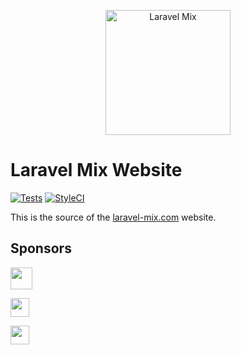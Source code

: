 <p align="center">
  <a href="https://laravel-mix.com/docs">
      <img src="https://laravel-mix.com/svg/laravel-mix-logo.svg" alt="Laravel Mix" width="200">
  </a>
</p>

# Laravel Mix Website

[![Tests][ico-tests]][link-tests]
[![StyleCI][ico-style-ci]][link-style-ci]

This is the source of the [laravel-mix.com][link-website] website.

## Sponsors

<p>
  <a href="https://m.do.co/c/7a24c68b1e6d">
    <img src="https://opensource.nyc3.cdn.digitaloceanspaces.com/attribution/assets/SVG/DO_Logo_horizontal_blue.svg" height="35px">
  </a>
</p>

<p>
   <a href="https://ohdear.app">
    <img src="https://laravel-mix.com/svg/oh-dear-logo.svg" height="30px">
  </a>
</p>

<p>
  <a href="https://usefathom.com/ref/FI15PB">
    <img src="https://laravel-mix.com/svg/fathom-analytics-logo.svg" height="30px">
  </a>
</p>



[link-website]: https://laravel-mix.com
[ico-tests]: https://github.com/mvdnbrk/laravel-mix.com/workflows/tests/badge.svg?branch=master
[link-tests]: https://github.com/mvdnbrk/laravel-mix.com/actions?query=workflow%3Atests
[ico-style-ci]: https://styleci.io/repos/142707290/shield?branch=master
[link-style-ci]: https://styleci.io/repos/142707290
